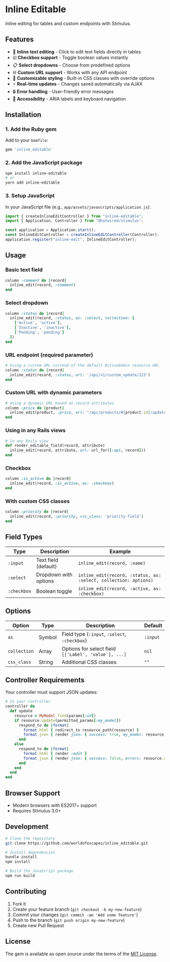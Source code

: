 # Inline Editable

Inline editing for tables and custom endpoints with Stimulus.

## Features

- 📝 **Inline text editing** - Click to edit text fields directly in tables
- ☑️ **Checkbox support** - Toggle boolean values instantly
- 📋 **Select dropdowns** - Choose from predefined options
- 🌐 **Custom URL support** - Works with any API endpoint
- 🎨 **Customizable styling** - Built-in CSS classes with override options
- ⚡ **Real-time updates** - Changes saved automatically via AJAX
- 🔒 **Error handling** - User-friendly error messages
- 🎯 **Accessibility** - ARIA labels and keyboard navigation

## Installation

### 1. Add the Ruby gem

Add to your `Gemfile`:

```ruby
gem 'inline_editable'
```

### 2. Add the JavaScript package

```bash
npm install inline-editable
# or
yarn add inline-editable
```

### 3. Setup JavaScript

In your JavaScript file (e.g., `app/assets/javascripts/application.js`):

```javascript
import { createInlineEditController } from "inline-editable";
import { Application, Controller } from "@hotwired/stimulus";

const application = Application.start();
const InlineEditController = createInlineEditController(Controller);
application.register("inline-edit", InlineEditController);
```

## Usage

### Basic text field

```ruby
column :comment do |record|
  inline_edit(record, :comment)
end
```

### Select dropdown

```ruby
column :status do |record|
  inline_edit(record, :status, as: :select, collection: [
    ['Active', 'active'],
    ['Inactive', 'inactive'],
    ['Pending', 'pending']
  ])
end
```

### URL endpoint (required parameter)

```ruby
# Using a custom URL instead of the default ActiveAdmin resource URL
column :status do |record|
  inline_edit(record, :status, url: '/api/v1/custom_update/123')
end
```

### Custom URL with dynamic parameters

```ruby
# Using a dynamic URL based on record attributes
column :price do |product|
  inline_edit(product, :price, url: "/api/products/#{product.id}/update_price")
end
```

### Using in any Rails views

```ruby
# In any Rails view
def render_editable_field(record, attribute)
  inline_edit(record, attribute, url: url_for([:api, record]))
end
```

### Checkbox

```ruby
column :is_active do |record|
  inline_edit(record, :is_active, as: :checkbox)
end
```

### With custom CSS classes

```ruby
column :priority do |record|
  inline_edit(record, :priority, css_class: 'priority-field')
end
```

## Field Types

| Type        | Description           | Example                                                          |
| ----------- | --------------------- | ---------------------------------------------------------------- |
| `:input`    | Text field (default)  | `inline_edit(record, :name)`                                     |
| `:select`   | Dropdown with options | `inline_edit(record, :status, as: :select, collection: options)` |
| `:checkbox` | Boolean toggle        | `inline_edit(record, :active, as: :checkbox)`                    |

## Options

| Option       | Type   | Description                                          | Default  |
| ------------ | ------ | ---------------------------------------------------- | -------- |
| `as`         | Symbol | Field type (`:input`, `:select`, `:checkbox`)        | `:input` |
| `collection` | Array  | Options for select field `[['Label', 'value'], ...]` | `nil`    |
| `css_class`  | String | Additional CSS classes                               | `""`     |

## Controller Requirements

Your controller must support JSON updates:

```ruby
# In your controller
controller do
  def update
    resource = MyModel.find(params[:id])
    if resource.update(permitted_params[:my_model])
      respond_to do |format|
        format.html { redirect_to resource_path(resource) }
        format.json { render json: { success: true, my_model: resource.as_json } }
      end
    else
      respond_to do |format|
        format.html { render :edit }
        format.json { render json: { success: false, errors: resource.errors }, status: :unprocessable_entity }
      end
    end
  end
end
```

## Browser Support

- Modern browsers with ES2017+ support
- Requires Stimulus 3.0+

## Development

```bash
# Clone the repository
git clone https://github.com/worldofescapes/inline_editable.git

# Install dependencies
bundle install
npm install

# Build the JavaScript package
npm run build
```

## Contributing

1. Fork it
2. Create your feature branch (`git checkout -b my-new-feature`)
3. Commit your changes (`git commit -am 'Add some feature'`)
4. Push to the branch (`git push origin my-new-feature`)
5. Create new Pull Request

## License

The gem is available as open source under the terms of the [MIT License](LICENSE).
